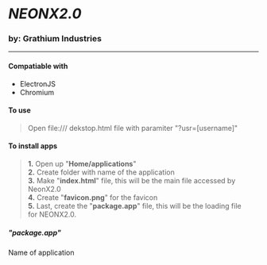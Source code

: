 # ___**__NEONX2.0__**___  
### by: **__Grathium Industries__**
---

#### Compatiable with
* ElectronJS
* Chromium

#### To use
> Open file:/// dekstop.html file with paramiter "?usr=[username]"

#### To install apps
> **1.** Open up "__Home/applications__"  
> **2.** Create folder with name of the application  
> **3.** Make "__index.html__" file, this will be the main file accessed by NeonX2.0  
> **4.** Create "__favicon.png__" for the favicon  
> **5.** Last, create the "__package.app__" file, this will be the loading file  
>        for NEONX2.0.  

##### ___"__package.app__"___
Name of application
